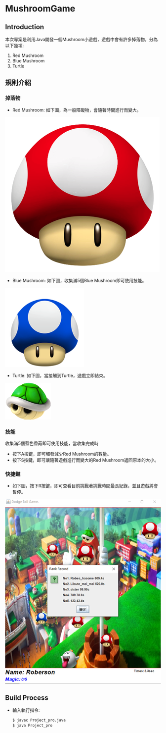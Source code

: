 # MushroomGame
## Introduction
本次專案是利用Java開發一個Mushroom小遊戲，遊戲中會有許多掉落物，分為以下幾項:
1. Red Mushroom
2. Blue Mushroom
3. Turtle

## 規則介紹
### 掉落物
- Red Mushroom: 如下圖，為一般障礙物，會隨著時間進行而變大。

![image key](./mushroom.png)
- Blue Mushroom: 如下圖，收集滿5個Blue Mushroom即可使用技能。

![image key](./b_mushroom.png)
- Turtle: 如下圖，當接觸到Turtle，遊戲立即結束。

![image key](./turtle.png)

### 技能
收集滿5個藍色香菇即可使用技能，當收集完成時
- 按下A按鍵，即可觸發減少Red Mushroom的數量。
- 按下S按鍵，即可讓隨著遊戲進行而變大的Red Mushroom返回原本的大小。

### 快捷鍵
- 如下圖，按下R按鍵，即可查看目前挑戰著挑戰時間最長紀錄，並且遊戲將會暫停。

![image key](./img/record.png)

## Build Process
- 輸入執行指令:
  ``` bash
  $ javac Project_pro.java
  $ java Project_pro
  ```